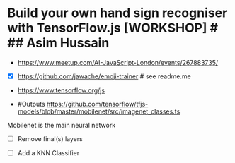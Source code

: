 # Build your own hand sign recogniser with TensorFlow.js [WORKSHOP] # ## Asim Hussain ##

- https://www.meetup.com/AI-JavaScript-London/events/267883735/

- [X] https://github.com/jawache/emoji-trainer # see readme.me

- https://www.tensorflow.org/js

- #Outputs https://github.com/tensorflow/tfjs-models/blob/master/mobilenet/src/imagenet_classes.ts

Mobilenet is the main neural network
- [ ] Remove final(s) layers
- [ ] Add a KNN Classifier


